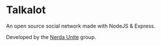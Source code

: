 # Talkalot

An open source social network made with NodeJS & Express.

Developed by the [Nerda Unite](https://github.com/Nerds-Unite) group.
